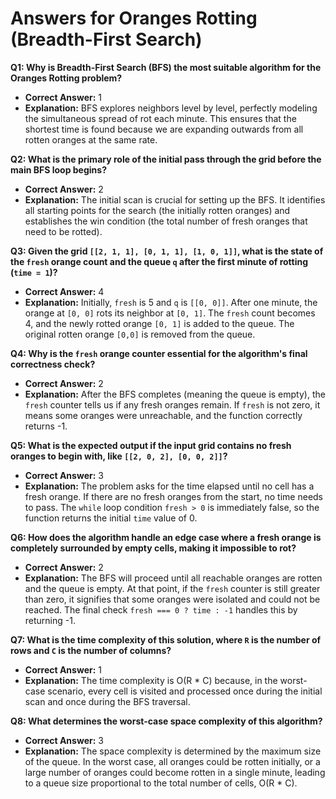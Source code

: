 # Answers for Oranges Rotting (Breadth-First Search)

**Q1: Why is Breadth-First Search (BFS) the most suitable algorithm for the Oranges Rotting problem?**
- **Correct Answer:** 1
- **Explanation:** BFS explores neighbors level by level, perfectly modeling the simultaneous spread of rot each minute. This ensures that the shortest time is found because we are expanding outwards from all rotten oranges at the same rate.

**Q2: What is the primary role of the initial pass through the grid before the main BFS loop begins?**
- **Correct Answer:** 2
- **Explanation:** The initial scan is crucial for setting up the BFS. It identifies all starting points for the search (the initially rotten oranges) and establishes the win condition (the total number of fresh oranges that need to be rotted).

**Q3: Given the grid `[[2, 1, 1], [0, 1, 1], [1, 0, 1]]`, what is the state of the `fresh` orange count and the queue `q` after the first minute of rotting (`time = 1`)?**
- **Correct Answer:** 4
- **Explanation:** Initially, `fresh` is 5 and `q` is `[[0, 0]]`. After one minute, the orange at `[0, 0]` rots its neighbor at `[0, 1]`. The `fresh` count becomes 4, and the newly rotted orange `[0, 1]` is added to the queue. The original rotten orange `[0,0]` is removed from the queue.

**Q4: Why is the `fresh` orange counter essential for the algorithm's final correctness check?**
- **Correct Answer:** 2
- **Explanation:** After the BFS completes (meaning the queue is empty), the `fresh` counter tells us if any fresh oranges remain. If `fresh` is not zero, it means some oranges were unreachable, and the function correctly returns -1.

**Q5: What is the expected output if the input grid contains no fresh oranges to begin with, like `[[2, 0, 2], [0, 0, 2]]`?**
- **Correct Answer:** 3
- **Explanation:** The problem asks for the time elapsed until no cell has a fresh orange. If there are no fresh oranges from the start, no time needs to pass. The `while` loop condition `fresh > 0` is immediately false, so the function returns the initial `time` value of 0.

**Q6: How does the algorithm handle an edge case where a fresh orange is completely surrounded by empty cells, making it impossible to rot?**
- **Correct Answer:** 2
- **Explanation:** The BFS will proceed until all reachable oranges are rotten and the queue is empty. At that point, if the `fresh` counter is still greater than zero, it signifies that some oranges were isolated and could not be reached. The final check `fresh === 0 ? time : -1` handles this by returning -1.

**Q7: What is the time complexity of this solution, where `R` is the number of rows and `C` is the number of columns?**
- **Correct Answer:** 1
- **Explanation:** The time complexity is O(R * C) because, in the worst-case scenario, every cell is visited and processed once during the initial scan and once during the BFS traversal.

**Q8: What determines the worst-case space complexity of this algorithm?**
- **Correct Answer:** 3
- **Explanation:** The space complexity is determined by the maximum size of the queue. In the worst case, all oranges could be rotten initially, or a large number of oranges could become rotten in a single minute, leading to a queue size proportional to the total number of cells, O(R * C).

